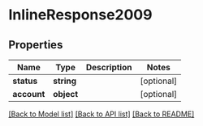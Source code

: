 # InlineResponse2009

## Properties
Name | Type | Description | Notes
------------ | ------------- | ------------- | -------------
**status** | **string** |  | [optional] 
**account** | **object** |  | [optional] 

[[Back to Model list]](../../README.md#documentation-for-models) [[Back to API list]](../../README.md#documentation-for-api-endpoints) [[Back to README]](../../README.md)

